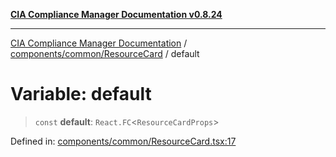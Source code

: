 [**CIA Compliance Manager Documentation v0.8.24**](../../../../README.md)

***

[CIA Compliance Manager Documentation](../../../../modules.md) / [components/common/ResourceCard](../README.md) / default

# Variable: default

> `const` **default**: `React.FC`\<`ResourceCardProps`\>

Defined in: [components/common/ResourceCard.tsx:17](https://github.com/Hack23/cia-compliance-manager/blob/8f5d084752ccee354557e96bf8b49239fb671c91/src/components/common/ResourceCard.tsx#L17)

